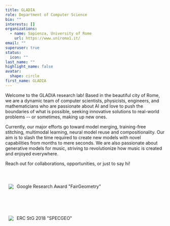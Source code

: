 ```yaml
---
title: GLADIA
role: Department of Computer Science
bio: ""
interests: []
organizations:
  - name: Sapienza, University of Rome
    url: https://www.uniroma1.it/
email: ""
superuser: true
status:
  icon: ""
last_name: ""
highlight_name: false
avatar:
  shape: circle
first_name: GLADIA
---
```

Welcome to the GLADIA research lab! Based in the beautiful city of Rome, we are a dynamic team of computer scientists, physicists, engineers, and mathematicians who are passionate about AI and love to push the boundaries of what is possible, seeking innovative solutions to real-world problems -- or sometimes, making up new ones. 

Currently, our major efforts go toward model merging, training-free stitching, multimodal learning, neural model reuse and compositionality. Our aim is to slash the time required to create new models with novel capabilities from months to mere seconds. We are also passionate about generative models for music, striving to revolutionize how music is created and enjoyed everywhere.

Reach out for collaborations, opportunities, or just to say hi!
<!-- 
<ul style="list-style:none; padding:0; margin:0;">
  <li class="funding-item" style="display:flex; align-items:center; height:100px; margin-bottom:0px; padding:10px; justify-content:space-between">
    <img class="funding-img" src="https://research.google/static/images/google_research_lockup-121987c06c0aa0ab26ca8716a0f2e7945d1cbf82077bbab9f914dac0a0bf099f.svg" style="display:inline-block; vertical-align:middle; width:200px; height:auto; margin-right:20px;"/> 
    <strong style="display:inline-block; vertical-align:middle; flex:1;font-weight:400;">Google Research Award "FairGeometry"</strong>
  </li>
  <li class="funding-item" style="display:flex; align-items:center; height:100px; margin-bottom:0px; padding:10px; justify-content:space-between">
    <img class="funding-img" src="https://erc.europa.eu/sites/default/files/LOGO_ERC-FLAG_EU_.jpg" style="display:inline-block; vertical-align:middle; width:200px; height:auto; margin-right:20px;"/> 
    <strong style="display:inline-block; vertical-align:middle;flex:1;font-weight:400;">ERC StG 2018 "SPECGEO"</strong>
  </li>
</ul> -->

<ul style="list-style:none; padding:0; margin:0; display:flex; flex-wrap: wrap; justify-content: space-between;">
  <li style="width: 100%; margin-bottom: 0px; display: flex; align-items: center;  padding-right: 10px; padding-left: 10px; height: 100px;">
    <img src="uploads/google_research_award.png" style="max-width: 150px; height: auto; margin-right: 10px;"/>
    <div style="flex: 1; min-width: 50px">
      <h4 style="margin: 0; font-weight: 400;">Google Research Award "FairGeometry"</h4>
      <!-- <p style="margin: 5px 0 0 0; font-size: 14px;">Description text goes here.</p> -->
    </div>
  </li>
  <li style="width: 100%; margin-bottom: 0px; display: flex; align-items: center; padding-right: 10px; padding-left: 10px; height: 100px;" >
    <img src="https://erc.europa.eu/sites/default/files/LOGO_ERC-FLAG_EU_.jpg" style="max-width: 150px; height: auto; margin-right: 10px;"/>
    <div style="flex: 1; min-width: 50px">
      <h4 style="margin: 0; font-weight: 400;">ERC StG 2018 "SPECGEO"</h4>
      <!-- <p style="margin: 5px 0 0 0; font-size: 14px;">Description text goes here.</p> -->
    </div>
  </li>
</ul>
